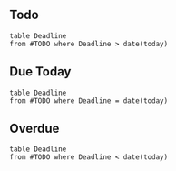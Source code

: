 
## Todo
```dataview
table Deadline
from #TODO where Deadline > date(today)

```

## Due Today
```dataview
table Deadline
from #TODO where Deadline = date(today)

```


## Overdue
```dataview
table Deadline
from #TODO where Deadline < date(today)

```









